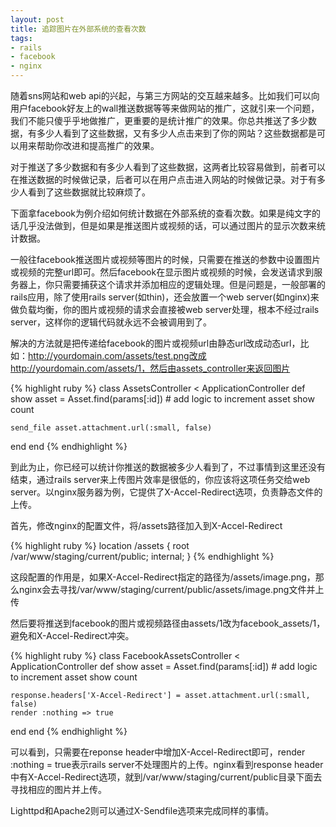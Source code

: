```yaml
---
layout: post
title: 追踪图片在外部系统的查看次数
tags:
- rails
- facebook
- nginx
---
```

随着sns网站和web api的兴起，与第三方网站的交互越来越多。比如我们可以向用户facebook好友上的wall推送数据等等来做网站的推广，这就引来一个问题，我们不能只傻乎乎地做推广，更重要的是统计推广的效果。你总共推送了多少数据，有多少人看到了这些数据，又有多少人点击来到了你的网站？这些数据都是可以用来帮助你改进和提高推广的效果。

对于推送了多少数据和有多少人看到了这些数据，这两者比较容易做到，前者可以在推送数据的时候做记录，后者可以在用户点击进入网站的时候做记录。对于有多少人看到了这些数据就比较麻烦了。

下面拿facebook为例介绍如何统计数据在外部系统的查看次数。如果是纯文字的话几乎没法做到，但是如果是推送图片或视频的话，可以通过图片的显示次数来统计数据。

一般往facebook推送图片或视频等图片的时候，只需要在推送的参数中设置图片或视频的完整url即可。然后facebook在显示图片或视频的时候，会发送请求到服务器上，你只需要捕获这个请求并添加相应的逻辑处理。但是问题是，一般部署的rails应用，除了使用rails server(如thin)，还会放置一个web server(如nginx)来做负载均衡，你的图片或视频的请求会直接被web server处理，根本不经过rails server，这样你的逻辑代码就永远不会被调用到了。

解决的方法就是把传递给facebook的图片或视频url由静态url改成动态url，比如：http://yourdomain.com/assets/test.png改成http://yourdomain.com/assets/1，然后由assets_controller来返回图片

{% highlight ruby %}
class AssetsController < ApplicationController
  def show
    asset = Asset.find(params[:id])
    # add logic to increment asset show count

    send_file asset.attachment.url(:small, false)
  end
end
{% endhighlight %}

到此为止，你已经可以统计你推送的数据被多少人看到了，不过事情到这里还没有结束，通过rails server来上传图片效率是很低的，你应该将这项任务交给web server。以nginx服务器为例，它提供了X-Accel-Redirect选项，负责静态文件的上传。

首先，修改nginx的配置文件，将/assets路径加入到X-Accel-Redirect

{% highlight ruby %}
location /assets {
  root /var/www/staging/current/public;
  internal;
}
{% endhighlight %}

这段配置的作用是，如果X-Accel-Redirect指定的路径为/assets/image.png，那么nginx会去寻找/var/www/staging/current/public/assets/image.png文件并上传

然后要将推送到facebook的图片或视频路径由assets/1改为facebook_assets/1，避免和X-Accel-Redirect冲突。

{% highlight ruby %}
class FacebookAssetsController < ApplicationController
  def show
    asset = Asset.find(params[:id])
    # add logic to increment asset show count

    response.headers['X-Accel-Redirect'] = asset.attachment.url(:small, false)
    render :nothing => true
  end
end
{% endhighlight %}

可以看到，只需要在reponse header中增加X-Accel-Redirect即可，render :nothing = true表示rails server不处理图片的上传。nginx看到response header中有X-Accel-Redirect选项，就到/var/www/staging/current/public目录下面去寻找相应的图片并上传。

Lighttpd和Apache2则可以通过X-Sendfile选项来完成同样的事情。

